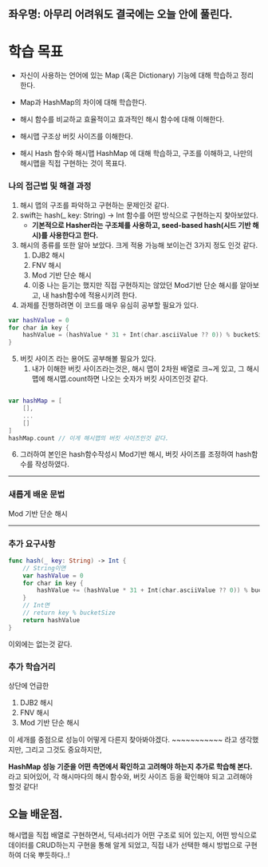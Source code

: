 ## 좌우명: 아무리 어려워도 결국에는 오늘 안에 풀린다.

# 학습 목표

- 자신이 사용하는 언어에 있는 Map (혹은 Dictionary) 기능에 대해 학습하고 정리한다.
    
- Map과 HashMap의 차이에 대해 학습한다.
    
- 해시 함수를 비교하교 효율적이고 효과적인 해시 함수에 대해 이해한다.
    
- 해시맵 구조상 버킷 사이즈를 이해한다.
    
- 해시 Hash 함수와 해시맵 HashMap 에 대해 학습하고, 구조를 이해하고, 나만의 해시맵을 직접 구현하는 것이 목표다.

### 나의 접근법 및 해결 과정

1. 해시 맵의 구조를 파악하고 구현하는 문제인것 같다.
2. swift는 hash(_ key: String) -> Int 함수를 어떤 방식으로 구현하는지 찾아보았다.
	* **기본적으로 Hasher라는 구조체를 사용하고, seed-based hash(시드 기반 해시)를 사용한다고 한다.**
3. 해시의 종류를 또한 알아 보았다. 크게 적용 가능해 보이는건 3가지 정도 인것 같다.
	1. DJB2 해시
	2. FNV 해시
	3. Mod 기반 단순 해시
	4. 이중 나는 듣기는 했지만 직접 구현하지는 않았던 Mod기반 단순 해시를 알아보고, 내 hash함수에 적용시키려 한다.
4. 과제를 진행하려면 이 코드를 매우 유심히 공부할 필요가 있다.


```swift
var hashValue = 0
for char in key {
	hashValue = (hashValue * 31 + Int(char.asciiValue ?? 0)) % bucketSize
}
```
5. 버킷 사이즈 라는 용어도 공부해볼 필요가 있다.
	1. 내가 이해한 버킷 사이즈라는것은, 해시 맵이 2차원 배열로 크~게 있고, 그 해시맵에 해시맵.count하면 나오는 숫자가 버킷 사이즈인것 같다.
```swift

var hashMap = [
	[],
	...
	[]
]
hashMap.count // 이게 해시맵의 버킷 사이즈인것 같다.

```
6. 그러하여 본인은 hash함수작성시 Mod기반 해시, 버킷 사이즈를 조정하여 hash함수를 작성하였다.

---

### 새롭게 배운 문법

Mod 기반 단순 해시

---

### 추가 요구사항

```swift
func hash(_ key: String) -> Int {
	// String이면
	var hashValue = 0
	for char in key {
		hashValue += (hashValue * 31 + Int(char.asciiValue ?? 0)) % bucketSize
	}
	// Int면
	// return key % bucketSize
	return hashValue
}
```
이외에는 없는것 같다.

### 추가 학습거리

상단에 언급한
1. DJB2 해시
2. FNV 해시
3. Mod 기반 단순 해시

이 세개를 중점으로 성능이 어떻게 다른지 찾아봐야겠다.
\~~~~~~~~~~~
라고 생각했지만, 그리고 그것도 중요하지만,

**HashMap 성능 기준을 어떤 측면에서 확인하고 고려해야 하는지 추가로 학습해 본다.**
라고 되어있어, 각 해시마다의 해시 함수와, 버킷 사이즈 등을 확인해야 되고 고려해야 할것 같다!

## 오늘 배운점.

해시맵을 직접 배열로 구현하면서, 딕셔너리가 어떤 구조로 되어 있는지, 어떤 방식으로 데이터를 CRUD하는지
구현을 통해 알게 되었고, 직접 내가 선택한 해시 방법으로 구현하여 더욱 뿌듯하다..!